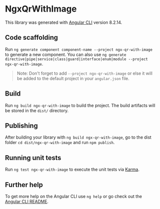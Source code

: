 # NgxQrWithImage

This library was generated with [Angular CLI](https://github.com/angular/angular-cli) version 8.2.14.

## Code scaffolding

Run `ng generate component component-name --project ngx-qr-with-image` to generate a new component. You can also use `ng generate directive|pipe|service|class|guard|interface|enum|module --project ngx-qr-with-image`.
> Note: Don't forget to add `--project ngx-qr-with-image` or else it will be added to the default project in your `angular.json` file. 

## Build

Run `ng build ngx-qr-with-image` to build the project. The build artifacts will be stored in the `dist/` directory.

## Publishing

After building your library with `ng build ngx-qr-with-image`, go to the dist folder `cd dist/ngx-qr-with-image` and run `npm publish`.

## Running unit tests

Run `ng test ngx-qr-with-image` to execute the unit tests via [Karma](https://karma-runner.github.io).

## Further help

To get more help on the Angular CLI use `ng help` or go check out the [Angular CLI README](https://github.com/angular/angular-cli/blob/master/README.md).
